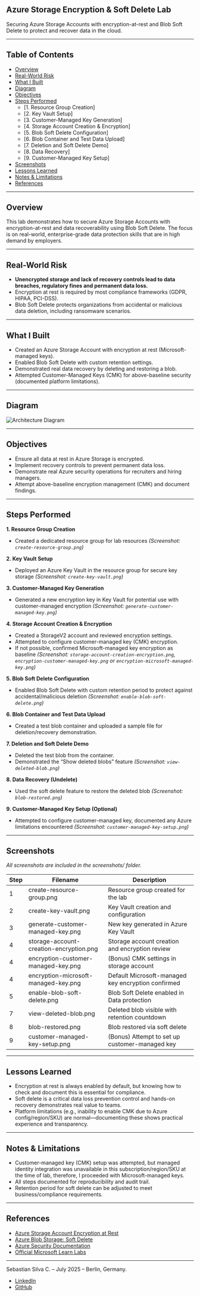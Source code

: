 ## Azure Storage Encryption & Soft Delete Lab

Securing Azure Storage Accounts with encryption-at-rest and Blob Soft Delete to protect and recover data in the cloud.

---

## Table of Contents

- [Overview](#overview)
- [Real-World Risk](#real-world-risk)
- [What I Built](#what-i-built)
- [Diagram](#diagram)
- [Objectives](#objectives)
- [Steps Performed](#steps-performed)
  - [1. Resource Group Creation]
  - [2. Key Vault Setup]
  - [3. Customer-Managed Key Generation]
  - [4. Storage Account Creation & Encryption] 
  - [5. Blob Soft Delete Configuration]
  - [6. Blob Container and Test Data Upload] 
  - [7. Deletion and Soft Delete Demo] 
  - [8. Data Recovery] 
  - [9. Customer-Managed Key Setup]
- [Screenshots](#screenshots)
- [Lessons Learned](#lessons-learned)
- [Notes & Limitations](#notes--limitations)
- [References](#references)

---

## Overview

This lab demonstrates how to secure Azure Storage Accounts with encryption-at-rest and data recoverability using Blob Soft Delete. The focus is on real-world, enterprise-grade data protection skills that are in high demand by employers.

---

## Real-World Risk

- **Unencrypted storage and lack of recovery controls lead to data breaches, regulatory fines and permanent data loss.**  
- Encryption at rest is required by most compliance frameworks (GDPR, HIPAA, PCI-DSS).  
- Blob Soft Delete protects organizations from accidental or malicious data deletion, including ransomware scenarios.

---

## What I Built

- Created an Azure Storage Account with encryption at rest (Microsoft-managed keys).
- Enabled Blob Soft Delete with custom retention settings.
- Demonstrated real data recovery by deleting and restoring a blob.
- Attempted Customer-Managed Keys (CMK) for above-baseline security (documented platform limitations).

---

## Diagram

![Architecture Diagram](diagram.png)

---

## Objectives

- Ensure all data at rest in Azure Storage is encrypted.
- Implement recovery controls to prevent permanent data loss.
- Demonstrate real Azure security operations for recruiters and hiring managers.
- Attempt above-baseline encryption management (CMK) and document findings.

---

## Steps Performed

**1. Resource Group Creation**  
   - Created a dedicated resource group for lab resources *(Screenshot: `create-resource-group.png`)*

**2. Key Vault Setup**  
   - Deployed an Azure Key Vault in the resource group for secure key storage *(Screenshot: `create-key-vault.png`)*

**3. Customer-Managed Key Generation**  
   - Generated a new encryption key in Key Vault for potential use with customer-managed encryption *(Screenshot: `generate-customer-managed-key.png`)*

**4. Storage Account Creation & Encryption**  
   - Created a StorageV2 account and reviewed encryption settings.  
   - Attempted to configure customer-managed key (CMK) encryption.  
   - If not possible, confirmed Microsoft-managed key encryption as baseline *(Screenshot: `storage-account-creation-encryption.png`, `encryption-customer-managed-key.png` or `encryption-microsoft-managed-key.png`)*

**5. Blob Soft Delete Configuration**  
   - Enabled Blob Soft Delete with custom retention period to protect against accidental/malicious deletion *(Screenshot: `enable-blob-soft-delete.png`)*

**6. Blob Container and Test Data Upload**  
   - Created a test blob container and uploaded a sample file for deletion/recovery demonstration.

**7. Deletion and Soft Delete Demo**  
   - Deleted the test blob from the container.  
   - Demonstrated the “Show deleted blobs” feature *(Screenshot: `view-deleted-blob.png`)*

**8. Data Recovery (Undelete)**  
   - Used the soft delete feature to restore the deleted blob *(Screenshot: `blob-restored.png`)*

**9. Customer-Managed Key Setup (Optional)**  
   - Attempted to configure customer-managed key, documented any Azure limitations encountered *(Screenshot: `customer-managed-key-setup.png`)*

---

## Screenshots

*All screenshots are included in the screenshots/ folder.*

| Step | Filename                                | Description                                        |
| ---- | --------------------------------------- | -------------------------------------------------- |
| 1    | create-resource-group.png               | Resource group created for the lab                 |
| 2    | create-key-vault.png                    | Key Vault creation and configuration               |
| 3    | generate-customer-managed-key.png       | New key generated in Azure Key Vault               |
| 4    | storage-account-creation-encryption.png | Storage account creation and encryption review     |
| 4    | encryption-customer-managed-key.png     | (Bonus) CMK settings in storage account            |
| 4    | encryption-microsoft-managed-key.png    | Default Microsoft-managed key encryption confirmed |
| 5    | enable-blob-soft-delete.png             | Blob Soft Delete enabled in Data protection        |
| 7    | view-deleted-blob.png                   | Deleted blob visible with retention countdown      |
| 8    | blob-restored.png                       | Blob restored via soft delete                      |
| 9    | customer-managed-key-setup.png          | (Bonus) Attempt to set up customer-managed key     |

---

## Lessons Learned

- Encryption at rest is always enabled by default, but knowing how to check and document this is essential for compliance.
- Soft delete is a critical data loss prevention control and hands-on recovery demonstrates real value to teams.
- Platform limitations (e.g., inability to enable CMK due to Azure config/region/SKU) are normal—documenting these shows practical experience and transparency.

---

## Notes & Limitations

- Customer-managed key (CMK) setup was attempted, but managed identity integration was unavailable in this subscription/region/SKU at the time of lab, therefore, I proceeded with Microsoft-managed keys.
- All steps documented for reproducibility and audit trail.
- Retention period for soft delete can be adjusted to meet business/compliance requirements.

---

## References

- [Azure Storage Account Encryption at Rest](https://docs.microsoft.com/en-us/azure/storage/common/storage-service-encryption)
- [Azure Blob Storage: Soft Delete](https://docs.microsoft.com/en-us/azure/storage/blobs/soft-delete-blob-overview)
- [Azure Security Documentation](https://docs.microsoft.com/en-us/azure/security/)
- [Official Microsoft Learn Labs](https://learn.microsoft.com/en-us/training/modules/secure-azure-storage-account/)

---

Sebastian Silva C. – July 2025 – Berlin, Germany.
- [LinkedIn](https://www.linkedin.com/in/sebastiansilc/)
- [GitHub](https://github.com/SebaSilC)
